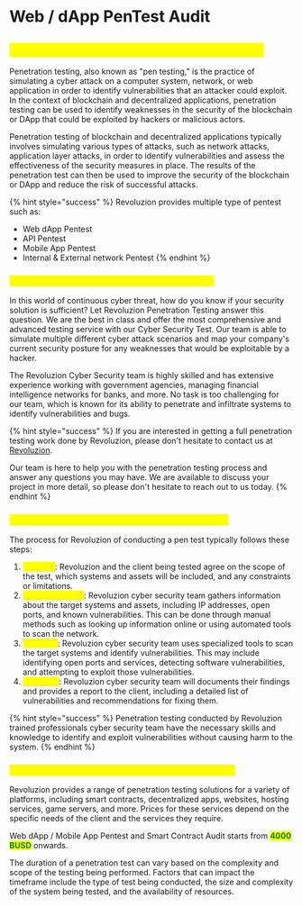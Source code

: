 # Web / dApp PenTest Audit

## <mark style="color:yellow;">Revoluzion Penetration Testing Assessment</mark>

Penetration testing, also known as "pen testing," is the practice of simulating a cyber attack on a computer system, network, or web application in order to identify vulnerabilities that an attacker could exploit. In the context of blockchain and decentralized applications, penetration testing can be used to identify weaknesses in the security of the blockchain or DApp that could be exploited by hackers or malicious actors.

Penetration testing of blockchain and decentralized applications typically involves simulating various types of attacks, such as network attacks, application layer attacks, in order to identify vulnerabilities and assess the effectiveness of the security measures in place. The results of the penetration test can then be used to improve the security of the blockchain or DApp and reduce the risk of successful attacks.

{% hint style="success" %}
Revoluzion provides multiple type of pentest such as:

* Web dApp Pentest
* API Pentest
* Mobile App Pentest
* Internal & External network Pentest
{% endhint %}

### <mark style="color:yellow;">Why Choose Revoluzion Penetration Testing?</mark>

In this world of continuous cyber threat, how do you know if your security solution is sufficient? Let Revoluzion Penetration Testing answer this question. We are the best in class and offer the most comprehensive and advanced testing service with our Cyber Security Test. Our team is able to simulate multiple different cyber attack scenarios and map your company's current security posture for any weaknesses that would be exploitable by a hacker.

The Revoluzion Cyber Security team is highly skilled and has extensive experience working with government agencies, managing financial intelligence networks for banks, and more. No task is too challenging for our team, which is known for its ability to penetrate and infiltrate systems to identify vulnerabilities and bugs.

{% hint style="success" %}
If you are interested in getting a full penetration testing work done by Revoluzion, please don't hesitate to contact us at [Revoluzion](https://t.me/revoluziontoken).

Our team is here to help you with the penetration testing process and answer any questions you may have. We are available to discuss your project in more detail, so please don't hesitate to reach out to us today.
{% endhint %}

### <mark style="color:yellow;">How Does Revoluzion Penetration Testing Work?</mark>

The process for Revoluzion of conducting a pen test typically follows these steps:

1. <mark style="color:yellow;">Planning</mark>: Revoluzion and the client being tested agree on the scope of the test, which systems and assets will be included, and any constraints or limitations.
2. <mark style="color:yellow;">Reconnaissance</mark>: Revoluzion cyber security team gathers information about the target systems and assets, including IP addresses, open ports, and known vulnerabilities. This can be done through manual methods such as looking up information online or using automated tools to scan the network.
3. <mark style="color:yellow;">Scanning</mark>: Revoluzion cyber security team uses specialized tools to scan the target systems and identify vulnerabilities. This may include identifying open ports and services, detecting software vulnerabilities, and attempting to exploit those vulnerabilities.
4. <mark style="color:yellow;">Reporting</mark>: Revoluzion cyber security team will documents their findings and provides a report to the client, including a detailed list of vulnerabilities and recommendations for fixing them.

{% hint style="success" %}
Penetration testing conducted by Revoluzion trained professionals cyber security team have the necessary skills and knowledge to identify and exploit vulnerabilities without causing harm to the system.
{% endhint %}

### <mark style="color:yellow;">Revoluzion Penetration Testing Rate & Time Frame</mark>

Revoluzion provides a range of penetration testing solutions for a variety of platforms, including smart contracts, decentralized apps, websites, hosting services, game servers, and more. Prices for these services depend on the specific needs of the client and the services they require.

Web dApp / Mobile App Pentest and Smart Contract Audit starts from <mark style="color:green;">**4000 BUSD**</mark> onwards.

The duration of a penetration test can vary based on the complexity and scope of the testing being performed. Factors that can impact the timeframe include the type of test being conducted, the size and complexity of the system being tested, and the availability of resources.
